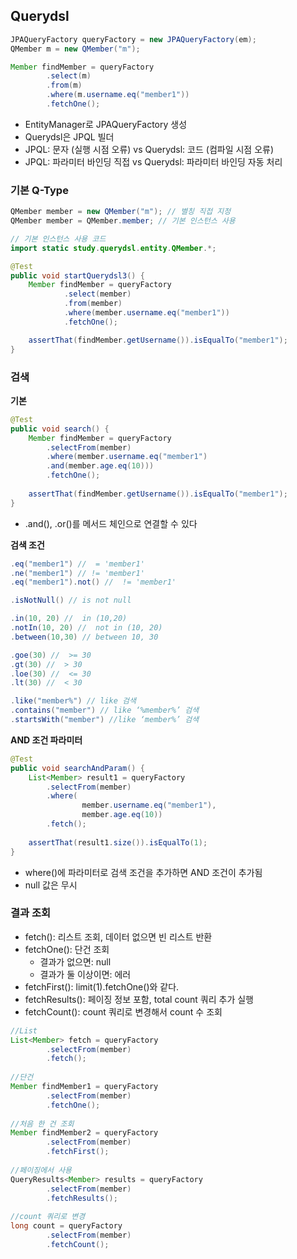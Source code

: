 ## Querydsl
```java
JPAQueryFactory queryFactory = new JPAQueryFactory(em);
QMember m = new QMember("m");

Member findMember = queryFactory
        .select(m)
        .from(m)
        .where(m.username.eq("member1"))
        .fetchOne();
```
- EntityManager로 JPAQueryFactory 생성
- Querydsl은 JPQL 빌더
- JPQL: 문자 (실행 시점 오류) vs Querydsl: 코드 (컴파일 시점 오류)
- JPQL: 파라미터 바인딩 직접 vs Querydsl: 파라미터 바인딩 자동 처리

### 기본 Q-Type
```java
QMember member = new QMember("m"); // 별칭 직접 지정
QMember member = QMember.member; // 기본 인스턴스 사용

// 기본 인스턴스 사용 코드
import static study.querydsl.entity.QMember.*;

@Test
public void startQuerydsl3() {
    Member findMember = queryFactory
            .select(member)
            .from(member)
            .where(member.username.eq("member1"))
            .fetchOne();

    assertThat(findMember.getUsername()).isEqualTo("member1");
}
```

### 검색
**기본**
```java
@Test
public void search() {
    Member findMember = queryFactory
        .selectFrom(member)
        .where(member.username.eq("member1")
        .and(member.age.eq(10)))
        .fetchOne();
    
    assertThat(findMember.getUsername()).isEqualTo("member1");
}
```
- .and(), .or()를 메서드 체인으로 연결할 수 있다

**검색 조건**
```java
.eq("member1") //  = 'member1'
.ne("member1") // != 'member1'
.eq("member1").not() //  != 'member1'

.isNotNull() // is not null

.in(10, 20) //  in (10,20)
.notIn(10, 20) //  not in (10, 20)
.between(10,30) // between 10, 30

.goe(30) //  >= 30
.gt(30) //  > 30
.loe(30) //  <= 30
.lt(30) //  < 30

.like("member%") // like 검색
.contains("member") // like ‘%member%’ 검색
.startsWith("member") //like ‘member%’ 검색
```
**AND 조건 파라미터**
```java
@Test
public void searchAndParam() {
    List<Member> result1 = queryFactory
        .selectFrom(member)
        .where(
                member.username.eq("member1"),
                member.age.eq(10))
        .fetch();
    
    assertThat(result1.size()).isEqualTo(1);
}
```
- where()에 파라미터로 검색 조건을 추가하면 AND 조건이 추가됨
- null 값은 무시

### 결과 조회
- fetch(): 리스트 조회, 데이터 없으면 빈 리스트 반환
- fetchOne(): 단건 조회
  - 결과가 없으면: null
  - 결과가 둘 이상이면: 에러
- fetchFirst(): limit(1).fetchOne()와 같다.
- fetchResults(): 페이징 정보 포함, total count 쿼리 추가 실행
- fetchCount(): count 쿼리로 변경해서 count 수 조회
```java
//List
List<Member> fetch = queryFactory
        .selectFrom(member)
        .fetch();
        
//단건
Member findMember1 = queryFactory
        .selectFrom(member)
        .fetchOne();
        
//처음 한 건 조회
Member findMember2 = queryFactory
        .selectFrom(member)
        .fetchFirst();
        
//페이징에서 사용
QueryResults<Member> results = queryFactory
        .selectFrom(member)
        .fetchResults();
        
//count 쿼리로 변경
long count = queryFactory
        .selectFrom(member)
        .fetchCount();
```
